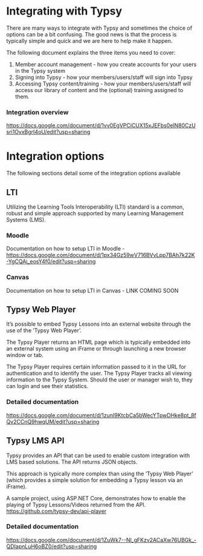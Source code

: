 # Integrating with Typsy
There are many ways to integrate with Typsy and sometimes the choice of options can be a bit confusing. The good news is that the process is typically simple and quick and we are here to help make it happen.

The following document explains the three items you need to cover:
1. Member account management - how you create accounts for your users in the Typsy system
2. Signing into Typsy - how your members/users/staff will sign into Typsy
3. Accessing Typsy content/training - how your members/users/staff will access our library of content and the (optional) training assigned to them.

### Integration overview
https://docs.google.com/document/d/1vv0EgVPCiCUX15xJEFbs0elN80CzUsri1OvxBgrI4oU/edit?usp=sharing

# Integration options
The following sections detail some of the integration options available

## LTI
Utilizing the Learning Tools Interoperability (LTI) standard is a common, robust and simple approach supported by many Learning Management Systems (LMS).

### Moodle
Documentation on how to setup LTI in Moodle - https://docs.google.com/document/d/1px34Gz59wV716BVvLpp7BAh7k22K-YgCQAj_eosY4f0/edit?usp=sharing

### Canvas
Documentation on how to setup LTI in Canvas - LINK COMING SOON

## Typsy Web Player
It’s possible to embed Typsy Lessons into an external website through the use of the ‘Typsy Web Player’.

The Typsy Player returns an HTML page which is typically embedded into an external system using an iFrame or through launching a new browser window or tab.

The Typsy Player requires certain information passed to it in the URL for authentication and to identify the user.  The Typsy Player tracks all viewing information to the Typsy System. Should the user or manager wish to, they can login and see their statistics.

### Detailed documentation
https://docs.google.com/document/d/1zunI9KtcbCa5bWecYTpwDHke8pt_8fQv2CCnQ9hwqUM/edit?usp=sharing

## Typsy LMS API
Typsy provides an API that can be used to enable custom integration with LMS based solutions.  The API returns JSON objects.

This approach is typically more complex than using the ‘Typsy Web Player’ (which provides a simple solution for embedding a Typsy lesson via an iFrame). 

A sample project, using ASP.NET Core, demonstrates how to enable the playing of Typsy Lessons/Videos returned from the API.
https://github.com/typsy-dev/api-player

### Detailed documentation
https://docs.google.com/document/d/1ZuWk7--Nl_gFKzv2ACaXw76UBGk_-QDIapnLuH6oBZ0/edit?usp=sharing

